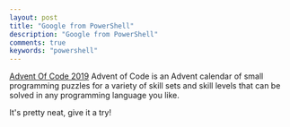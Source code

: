 ```yaml
---
layout: post
title: "Google from PowerShell"
description: "Google from PowerShell"
comments: true
keywords: "powershell"
---
```

[Advent Of Code 2019](https://adventofcode.com)
Advent of Code is an Advent calendar of small programming puzzles for a variety of skill sets and skill levels that can be solved in any programming language you like.

It's pretty neat, give it a try! 
